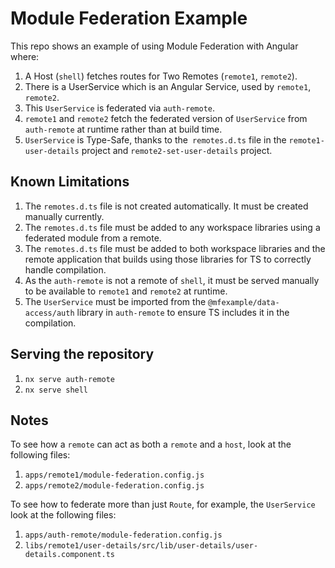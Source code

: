 # Module Federation Example

This repo shows an example of using Module Federation with Angular where:

1. A Host (`shell`) fetches routes for Two Remotes (`remote1`, `remote2`).
2. There is a UserService which is an Angular Service, used by `remote1`, `remote2`.
3. This `UserService` is federated via `auth-remote`.
4. `remote1` and `remote2` fetch the federated version of `UserService` from `auth-remote` at runtime rather than at build time.
5. `UserService` is Type-Safe, thanks to the` remotes.d.ts` file in the `remote1-user-details` project and `remote2-set-user-details` project.

## Known Limitations

1. The `remotes.d.ts` file is not created automatically. It must be created manually currently.
2. The `remotes.d.ts` file must be added to any workspace libraries using a federated module from a remote.
3. The `remotes.d.ts` file must be added to both workspace libraries and the remote application that builds using those libraries for TS to correctly handle compilation.
4. As the `auth-remote` is not a remote of `shell`, it must be served manually to be available to `remote1` and `remote2` at runtime.
5. The `UserService` must be imported from the `@mfexample/data-access/auth` library in `auth-remote` to ensure TS includes it in the compilation.

## Serving the repository

1. `nx serve auth-remote`
2. `nx serve shell`

## Notes

To see how a `remote` can act as both a `remote` and a `host`, look at the following files:

1. `apps/remote1/module-federation.config.js`
2. `apps/remote2/module-federation.config.js`


To see how to federate more than just `Route`, for example, the `UserService` look at the following files:

1. `apps/auth-remote/module-federation.config.js`
2. `libs/remote1/user-details/src/lib/user-details/user-details.component.ts`

